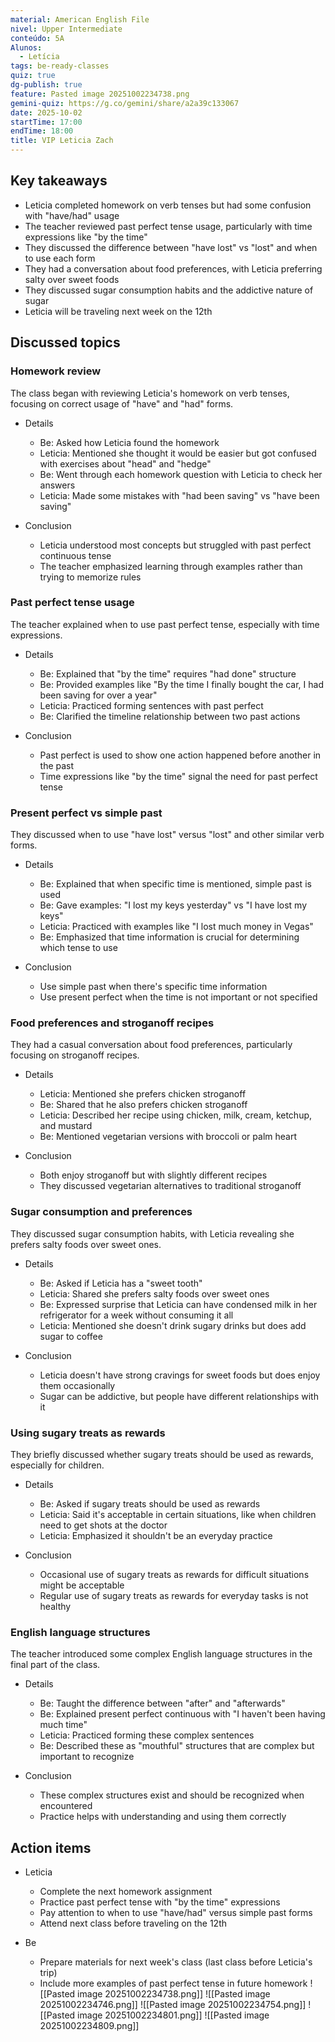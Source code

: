 ```yaml
---
material: American English File
nivel: Upper Intermediate
conteúdo: 5A
Alunos:
  - Letícia
tags: be-ready-classes
quiz: true
dg-publish: true
feature: Pasted image 20251002234738.png
gemini-quiz: https://g.co/gemini/share/a2a39c133067
date: 2025-10-02
startTime: 17:00
endTime: 18:00
title: VIP Leticia Zach
---
```

## Key takeaways

- Leticia completed homework on verb tenses but had some confusion with "have/had" usage
- The teacher reviewed past perfect tense usage, particularly with time expressions like "by the time"
- They discussed the difference between "have lost" vs "lost" and when to use each form
- They had a conversation about food preferences, with Leticia preferring salty over sweet foods
- They discussed sugar consumption habits and the addictive nature of sugar
- Leticia will be traveling next week on the 12th

## Discussed topics

### Homework review

The class began with reviewing Leticia's homework on verb tenses, focusing on correct usage of "have" and "had" forms.

- Details
    
    - Be: Asked how Leticia found the homework
    - Leticia: Mentioned she thought it would be easier but got confused with exercises about "head" and "hedge"
    - Be: Went through each homework question with Leticia to check her answers
    - Leticia: Made some mistakes with "had been saving" vs "have been saving"
- Conclusion
    
    - Leticia understood most concepts but struggled with past perfect continuous tense
    - The teacher emphasized learning through examples rather than trying to memorize rules

### Past perfect tense usage

The teacher explained when to use past perfect tense, especially with time expressions.

- Details
    
    - Be: Explained that "by the time" requires "had done" structure
    - Be: Provided examples like "By the time I finally bought the car, I had been saving for over a year"
    - Leticia: Practiced forming sentences with past perfect
    - Be: Clarified the timeline relationship between two past actions
- Conclusion
    
    - Past perfect is used to show one action happened before another in the past
    - Time expressions like "by the time" signal the need for past perfect tense

### Present perfect vs simple past

They discussed when to use "have lost" versus "lost" and other similar verb forms.

- Details
    
    - Be: Explained that when specific time is mentioned, simple past is used
    - Be: Gave examples: "I lost my keys yesterday" vs "I have lost my keys"
    - Leticia: Practiced with examples like "I lost much money in Vegas"
    - Be: Emphasized that time information is crucial for determining which tense to use
- Conclusion
    
    - Use simple past when there's specific time information
    - Use present perfect when the time is not important or not specified

### Food preferences and stroganoff recipes

They had a casual conversation about food preferences, particularly focusing on stroganoff recipes.

- Details
    
    - Leticia: Mentioned she prefers chicken stroganoff
    - Be: Shared that he also prefers chicken stroganoff
    - Leticia: Described her recipe using chicken, milk, cream, ketchup, and mustard
    - Be: Mentioned vegetarian versions with broccoli or palm heart
- Conclusion
    
    - Both enjoy stroganoff but with slightly different recipes
    - They discussed vegetarian alternatives to traditional stroganoff

### Sugar consumption and preferences

They discussed sugar consumption habits, with Leticia revealing she prefers salty foods over sweet ones.

- Details
    
    - Be: Asked if Leticia has a "sweet tooth"
    - Leticia: Shared she prefers salty foods over sweet ones
    - Be: Expressed surprise that Leticia can have condensed milk in her refrigerator for a week without consuming it all
    - Leticia: Mentioned she doesn't drink sugary drinks but does add sugar to coffee
- Conclusion
    
    - Leticia doesn't have strong cravings for sweet foods but does enjoy them occasionally
    - Sugar can be addictive, but people have different relationships with it

### Using sugary treats as rewards

They briefly discussed whether sugary treats should be used as rewards, especially for children.

- Details
    
    - Be: Asked if sugary treats should be used as rewards
    - Leticia: Said it's acceptable in certain situations, like when children need to get shots at the doctor
    - Leticia: Emphasized it shouldn't be an everyday practice
- Conclusion
    
    - Occasional use of sugary treats as rewards for difficult situations might be acceptable
    - Regular use of sugary treats as rewards for everyday tasks is not healthy

### English language structures

The teacher introduced some complex English language structures in the final part of the class.

- Details
    
    - Be: Taught the difference between "after" and "afterwards"
    - Be: Explained present perfect continuous with "I haven't been having much time"
    - Leticia: Practiced forming these complex sentences
    - Be: Described these as "mouthful" structures that are complex but important to recognize
- Conclusion
    
    - These complex structures exist and should be recognized when encountered
    - Practice helps with understanding and using them correctly

## Action items

- Leticia
    
    - Complete the next homework assignment
    - Practice past perfect tense with "by the time" expressions
    - Pay attention to when to use "have/had" versus simple past forms
    - Attend next class before traveling on the 12th
- Be
    
    - Prepare materials for next week's class (last class before Leticia's trip)
    - Include more examples of past perfect tense in future homework
![[Pasted image 20251002234738.png]]
![[Pasted image 20251002234746.png]]
![[Pasted image 20251002234754.png]]
![[Pasted image 20251002234801.png]]
![[Pasted image 20251002234809.png]]